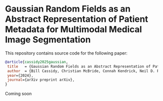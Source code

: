 # Gaussian Random Fields as an Abstract Representation of Patient Metadata for Multimodal Medical Image Segmentation

This repository contains source code for the following paper:

```BibTex
@article{cassidy2025gaussian,
 title   = {Gaussian Random Fields as an Abstract Representation of Patient Metadata for Multimodal Medical Image Segmentation},
 author  = {Bill Cassidy, Christian McBride, Connah Kendrick, Neil D. Reeves, Joseph M. Pappachan, Shaghayegh Raad, Moi Hoon Yap},
 year={2024},
 journal={arXiv preprint arXiv},
} 
```

Coming soon
